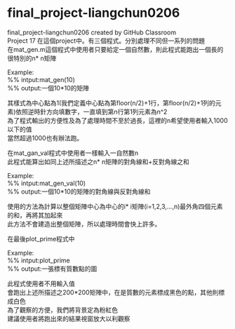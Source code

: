 # final_project-liangchun0206
final_project-liangchun0206 created by GitHub Classroom  
Project 17 
在這個project中。有三個程式。分別處理不同但一系列的問題  
在mat_gen.m這個程式中使用者只要給定一個自然數，則此程式能跑出一個長的很特別的n* n矩陣  
  
Example:  
%% intput:mat_gen(10)  
%% output:一個10*10的矩陣  
  
其樣式為中心點為1(我們定義中心點為第floor(n/2)+1行，第floor(n/2)+1列的元素)依照逆時針方向填數字，一直填到第n行第1列元素為n^2  
為了程式輸出的方便性及為了處理時間不至於過長，這裡的n希望使用者輸入1000以下的值  
當然超過1000也有辦法跑。  
  
在mat_gan_val程式中使用者一樣輸入一自然數n  
此程式能算出如同上述所描述之n* n矩陣的對角線和+反對角線之和  
  
Example:  
%% intput:mat_gen_val(10)  
%% output:一個10*10的矩陣的對角線與反對角線和   
  
使用的方法為計算以整個矩陣中心為中心的i* i矩陣(i=1,2,3,...,n)最外角四個元素的和，再將其加起來  
此方法不會建造出整個矩陣，所以處理時間會快上許多。  

在最後plot_prime程式中 
  
Example:  
%% intput:plot_prime  
%% output:一張標有質數點的圖  
  
此程式使用者不用輸入值  
會跑出上述所描述之200*200矩陣中，在是質數的元素標成黑色的點，其他則標成白色  
為了觀察的方便，我們將背景定為粉紅色  
建議使用者將跑出來的結果視窗放大以利觀察  
